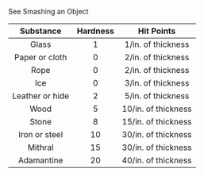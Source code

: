 See Smashing an Object

|  **Substance**  | **Hardness** |   **Hit Points**    |
|:---------------:|:------------:|:-------------------:|
|      Glass      |      1       | 1/in. of thickness  |
| Paper or cloth  |      0       | 2/in. of thickness  |
|      Rope       |      0       | 2/in. of thickness  |
|       Ice       |      0       | 3/in. of thickness  |
| Leather or hide |      2       | 5/in. of thickness  |
|      Wood       |      5       | 10/in. of thickness |
|      Stone      |      8       | 15/in. of thickness |
|  Iron or steel  |      10      | 30/in. of thickness |
|     Mithral     |      15      | 30/in. of thickness |
|   Adamantine    |      20      | 40/in. of thickness | 
